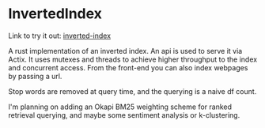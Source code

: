 # InvertedIndex

Link to try it out: [inverted-index](https://inverted-index.fly.dev)


A rust implementation of an inverted index.
An api is used to serve it via Actix.
It uses mutexes and threads to achieve higher throughput to the index and concurrent access.
From the front-end you can also index webpages by passing a url.

Stop words are removed at query time, and the querying is a naive df count.

I'm planning on adding an Okapi BM25 weighting scheme for ranked retrieval querying, and maybe some sentiment analysis or k-clustering.

